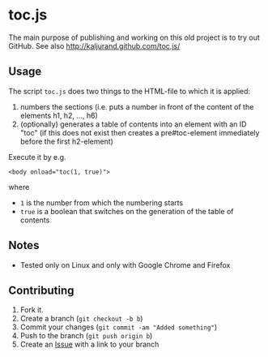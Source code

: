 toc.js
======

The main purpose of publishing and working on this old project is to try out GitHub.
See also http://kaljurand.github.com/toc.js/

Usage
-----

The script `toc.js` does two things to the HTML-file to which it is applied:

1. numbers the sections (i.e. puts a number in front of the content of the elements h1, h2, ..., h6)
2. (optionally) generates a table of contents into an element with an ID "toc" (if this does not exist then creates a pre#toc-element immediately before the first h2-element)

Execute it by e.g.

    <body onload="toc(1, true)">

where

* `1` is the number from which the numbering starts
* `true` is a boolean that switches on the generation of the table of contents


Notes
-----

* Tested only on Linux and only with Google Chrome and Firefox


Contributing
------------

1. Fork it.
2. Create a branch (`git checkout -b b`)
3. Commit your changes (`git commit -am "Added something"`)
4. Push to the branch (`git push origin b`)
5. Create an [Issue][1] with a link to your branch


[1]: https://github.com/Kaljurand/toc.js/issues
